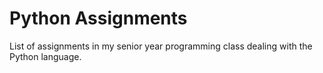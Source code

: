 # Python Assignments
List of assignments in my senior year programming class
dealing with the Python language.
